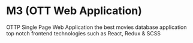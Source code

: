 # M3 (OTT Web Application)
OTTP Single Page Web Application  the best movies database application  top notch frontend technologies such as React, Redux & SCSS
